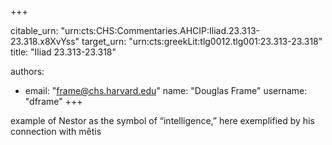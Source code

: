 +++


citable_urn: "urn:cts:CHS:Commentaries.AHCIP:Iliad.23.313-23.318.x8XvYss"
target_urn: "urn:cts:greekLit:tlg0012.tlg001:23.313-23.318"
title: "Iliad 23.313-23.318"

authors:
- email: "frame@chs.harvard.edu"
  name: "Douglas Frame"
  username: "dframe"
+++

<p>example of Nestor as the symbol of “intelligence,” here exemplified by his connection with mêtis</p>